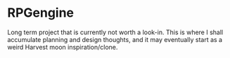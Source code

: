 RPGengine
=========

Long term project that is currently not worth a look-in. This is where I shall accumulate planning and design thoughts, and it may eventually start as a weird Harvest moon inspiration/clone.
